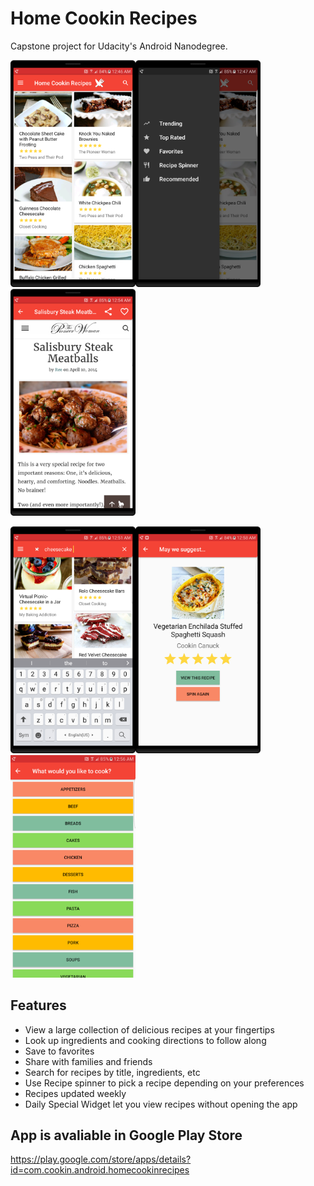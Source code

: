 # Home Cookin Recipes
Capstone project for Udacity's Android Nanodegree.

<img src="https://github.com/xdeng9/HomeCookinRecipes/blob/master/Home%20Cookin%20Recipes%20Screenshots/device-2017-04-16-004716.png" width="200"/><img src="https://github.com/xdeng9/HomeCookinRecipes/blob/master/Home%20Cookin%20Recipes%20Screenshots/device-2017-04-16-004819.png" width="200"/><img src="https://github.com/xdeng9/HomeCookinRecipes/blob/master/Home%20Cookin%20Recipes%20Screenshots/device-2017-04-16-005451.png" width="200"/>

<img src="https://github.com/xdeng9/HomeCookinRecipes/blob/master/Home%20Cookin%20Recipes%20Screenshots/device-2017-04-16-005147.png" width="200"/><img src="https://github.com/xdeng9/HomeCookinRecipes/blob/master/Home%20Cookin%20Recipes%20Screenshots/device-2017-04-16-005924.png" width="200"/><img src="https://github.com/xdeng9/HomeCookinRecipes/blob/master/Home%20Cookin%20Recipes%20Screenshots/device-2017-04-16-005618.png" width="200"/>

## Features
- View a large collection of delicious recipes at your fingertips
- Look up ingredients and cooking directions to follow along
- Save to favorites
- Share with families and friends
- Search for recipes by title, ingredients, etc
- Use Recipe spinner to pick a recipe depending on your preferences
- Recipes updated weekly
- Daily Special Widget let you view recipes without opening the app

## App is avaliable in Google Play Store
https://play.google.com/store/apps/details?id=com.cookin.android.homecookinrecipes
